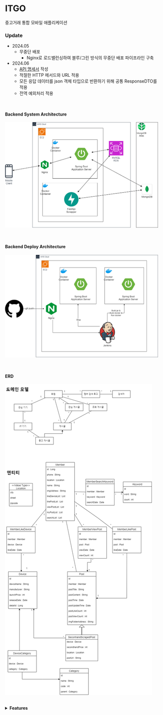 # ITGO
중고거래 통합 모바일 애플리케이션

### Update

- 2024.05
  - 무중단 배포
    - Nginx로 로드밸런싱하여 블루/그린 방식의 무중단 배포 파이프라인 구축
- 2024.06
  - [API 명세서](https://iamjeonjuho.notion.site/API-Doc-bc06ae45699542618be24db7850c249d?pvs=74) 작성
  - 적절한 HTTP 메서드와 URL 적용
  - 모든 응답 데이터를 json 객체 타입으로 반환하기 위해 공통 ResponseDTO<T>를 적용
  - 전역 예외처리 적용 

<br/>

#### Backend System Architecture
![SystemArchitecture](./image/SystemArchitecture.drawio.png)

<br/>

#### Backend Deploy Architecture
![DeployArchitecture](./image/DeployArchitecture.drawio.png)

<br/>

#### ERD
![ERD](./image/gul_erd.drawio.png)

<br/>
<details markdown="1">
<summary><b> Features </b></summary>

<br/>

##### 애플리케이션 서버

- 회원
  - 회원가입 
- `프로필`
  - 프로필 조회
  - 프로필 수정
- `기기`
  - 전체 기기 리스트 조회
  - 기기 카테고리 조회
  - 카테고리별 기기 리스트 조회
  - 모바일 기기 정보 조회
  - 노트북 기기 정보 조회
- `중고 게시글`
  - 전체 게시글 리스트 조회
  - 좋아요한 게시글 리스트 조회
  - 카테고리별 게시글 리스트 조회
  - 위치별 게시글 리스트 조회
  - 게시글 세부 조회
  - 게시글 검색
    - 키워드로 검색
    - 최근 검색 키워드 리스트 조회
    - 검색 순위 조회
- `관심`
  - 관심 기기 등록
  - 관심 게시글 등록
  - 관심 위치 등록
  - 관심 기기 삭제
  - 관심 게시글 삭제
  - 관심 위치 삭제
  - 관심 기기 리스트 조회
  - 관심 게시글 리스트 조회
  - 관심 위치 리스트 조회
  - 관심 기기 검색
  - 관심 위치 검색

<br/>

`중고 거래 게시글 스크래퍼`
- 중고 거래 게시글 스크래핑
  - 게시글에서 GPT를 사용해 제품명 추출
  - 중복을 제외한 게시글 데이터베이스에 저장

<br/>


> 제가 구현한 기능을 표시했습니다.

</details>